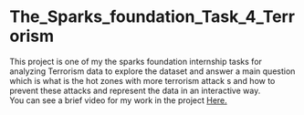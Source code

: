 # The_Sparks_foundation_Task_4_Terrorism
This project is one of my the sparks foundation internship tasks for analyzing Terrorism data to explore the dataset and answer a main question which is what is the hot zones with more terrorism attack s and how to prevent these attacks and represent the data in an interactive way.<br>
You can see a brief video for my work in the project [Here.](https://www.linkedin.com/posts/mahmoud-shimy-3ab42b246_gripjune23-sparksfoundation-task3-activity-7075570525657346048-EkjA?utm_source=share&utm_medium=member_desktop)
